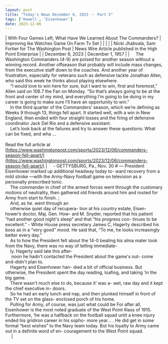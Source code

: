 ```yaml
---
layout: post
title: "Today's News December 6, 2023 -- Part 5"
tags: ['Howell', 'Eisenhower']
date: 2023-12-06
---
```


| With Four Games Left, What Have We Learned About The Commanders? | Improving  Ike Watches Game On Farm Tv Set |
|  |  |
| Nicki Jhabvala, Sam Fortier for The Washington Post | News Wire Article published in the High Point Enterprise |
| December 6, 2023 | December 1, 1957 |
| &nbsp;&nbsp;&nbsp;&nbsp;The Washington Commanders (4-9) are poised for another season without a winning record. Another offseason that probably will include mass changes, from the executive staff down to the coaches. And another year of frustration, especially for veterans such as defensive tackle Jonathan Allen, who said this week he thinks about playing elsewhere.<br>&nbsp;&nbsp;&nbsp;&nbsp;“I would love to win here for sure, but I want to win, first and foremost,” Allen said on 106.7 the Fan on Monday. “So that’s always going to be at the front and center of my mind, and everything I’m going to be doing in my career is going to make sure I’ll have an opportunity to win.”<br>&nbsp;&nbsp;&nbsp;&nbsp;In the third quarter of the Commanders’ season, which we’re defining as Weeks 9 through 13, things fell apart. It started well, with a win in New England, then ended with four straight losses and the firing of defensive coordinator Jack Del Rio and a defensive assistant.<br>&nbsp;&nbsp;&nbsp;&nbsp;Let’s look back at the failures and try to answer these questions: What can be fixed, and wha ...<br><br>Read the full article at<br>[https://www.washingtonpost.com/sports/2023/12/06/commanders-season-fell-apart/](https://www.washingtonpost.com/sports/2023/12/06/commanders-season-fell-apart/) | &nbsp;&nbsp;&nbsp;&nbsp;- GETTYSBURG, Pa., Nov. 30 # — President Eisenhower marked up additional headway today to- ward recovery from a mild stroke —with the Army-Navy football game on television as a personally prescribed tonic.<br>&nbsp;&nbsp;&nbsp;&nbsp;The commander in chief of the armed forces went through the customary motions of neutrality, then gathered old friends around him and rooted for Army from start to finish. ;<br>&nbsp;&nbsp;&nbsp;&nbsp;And, as he. went through an<br>&nbsp;&nbsp;&nbsp;&nbsp;otherwise quiet day of recupera- tion at his country estate, Eisen- hower’s doctor, Maj. Gen. How- ard M. Snyder, reported that his patient “had another good night's sleep” and that “his progress con- tinues to be excellent.” - White House press secretary James C, Hagerty described his boss as in a “very good” mood. He said that, “To me, he looks increasingly better every day.”<br>&nbsp;&nbsp;&nbsp;&nbsp;As to how the President felt about the 14-0 beating his alma mater took from the Navy, there was no way of telling immediate-<br>&nbsp;&nbsp;&nbsp;&nbsp;ly. Hagerty said late this after-<br>&nbsp;&nbsp;&nbsp;&nbsp; noon he hadn't contacted the President about the game's out- come and-didn't plan to.<br>&nbsp;&nbsp;&nbsp;&nbsp;Hagerty and Eisenhower han- died a bit of official business. But otherwise, the President spent the day reading, loafing, and taking ‘in the big game.<br>&nbsp;&nbsp;&nbsp;&nbsp;There wasn't much else to do, because it’ was a- wet, raw day and it kept the chief executive in- doors.<br>&nbsp;&nbsp;&nbsp;&nbsp;So he had an early lunch and nap, and then plunked himself in front of the TV set on the glass- enclosed porch of his home.<br>&nbsp;&nbsp;&nbsp;&nbsp;Pulling for Army, of course, was just what could be For after all, Eisenhower is the most noted graduate of the West Point ¢lass of 1915. Furthermore, ‘he was a halfback on the football squad until a knee injury ended his gridiron career in his sopho- more year... .   He did get in some formal “best wishes” to the Navy team today. But his loyalty to Army came out in a definite word of en- couragement to the West Point squad.<br>&nbsp;&nbsp;&nbsp;&nbsp;   |